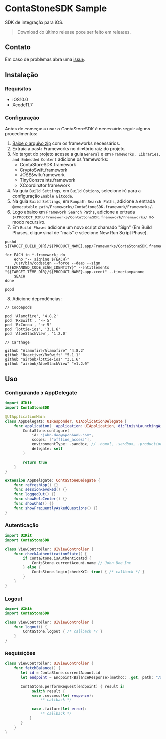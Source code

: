 # ContaStoneSDK Sample

SDK de integração para iOS.

> Download do último release pode ser feito em releases.

## Contato

Em caso de problemas abra uma [issue](https://github.com/stone-payments/sdk-ios-v2/issues).

## Instalação

### Requisitos

- iOS10.0
- Xcode11.7

### Configuração

Antes de começar a usar o ContaStoneSDK é necessário seguir alguns procedimentos:

1. [Baixe o arquivo zip](https://github.com/stone-co/conta-stone-sdk-sample-ios/releases/download/1.0.0/ContaStoneFrameworks.zip) com os frameworks necessários.
2. Extraia a pasta Frameworks no diretório raiz do projeto.
3. No target do projeto acesse a guia `General` e em `Frameworks, Libraries, and Embedded Content` adicione os frameworks:
	- ContaStoneSDK.framework
	- CryptoSwift.framework
	- JOSESwift.framework
	- TinyConstraints.framework
	- XCoordinator.framework
4. Na guia `Build Settings`, em `Build Options`, selecione `NO` para a configuração `Enable Bitcode`.
5. Na guia `Build Settings`, em `Runpath Search Paths`, adicione a entrada `@executable_path/Frameworks/ContaStoneSDK.framework/Frameworks/`.
6. Logo abaixo em `Framework Search Paths`, adicione a entrada `$(PROJECT_DIR)/Frameworks/ContaStoneSDK.framework/Frameworks/` no modo recursivo.
7. Em `Build Phases` adicione um novo script chamado "Sign" (Em Build Phases, clique sinal de "mais" e selecione New Run Script Phase).

```shell
pushd ${TARGET_BUILD_DIR}/${PRODUCT_NAME}.app/Frameworks/ContaStoneSDK.framework/Frameworks

for EACH in *.framework; do
	echo "-- signing ${EACH}"
	/usr/bin/codesign --force --deep --sign "${EXPANDED_CODE_SIGN_IDENTITY}" --entitlements "${TARGET_TEMP_DIR}/${PRODUCT_NAME}.app.xcent" --timestamp=none
	$EACH
done

popd
```

8. Adicione dependências:

```shell
// Cocoapods

pod 'Alamofire', '4.8.2'
pod 'RxSwift', '~> 5'
pod 'RxCocoa', '~> 5'
pod 'lottie-ios', '3.1.6'
pod 'AloeStackView', '1.2.0'

// Carthage

github "Alamofire/Alamofire" "4.8.2"
github "ReactiveX/RxSwift" "5.1.1"
github "airbnb/lottie-ios" "3.1.6"
github "airbnb/AloeStackView" "v1.2.0"
```

## Uso

### Configurando o AppDelegate

```swift
import UIKit
import ContaStoneSDK

@UIApplicationMain
class AppDelegate: UIResponder, UIApplicationDelegate {
	func application(_ application: UIApplication, didFinishLaunchingWithOptions launchOptions: [UIApplication.LaunchOptionsKey: Any]?) -> Bool {
		ContaStone.configure(
			id: "john.doe@openbank.com",
			scopes: ["offline_access"],
			environmentType: .sandbox, // .homol, .sandbox, .production
			delegate: self
		)

		return true
	}
}

extension AppDelegate: ContaStoneDelegate {
	func refreshApp() {}
	func sessionRevoked() {}
	func loggedOut() {}
	func showHelpCenter() {}
	func showChat() {}
	func showFrequentlyAskedQuestions() {}
}
```

### Autenticação

```swift
import UIKit
import ContaStoneSDK

class ViewController: UIViewController {
	func checkAuthenticationState() {
		if ContaStone.isAuthenticated {
			ContaStone.currentAcount.name // John Doe Inc
		} else {
			ContaStone.login(checkKYC: true) { /* callback */ }
		}
	}
}
```

### Logout

```swift
import UIKit
import ContaStoneSDK

class ViewController: UIViewController {
	func logout() {
		ContaStone.logout { /* callback */ }
	}
}
```

### Requisições

```swift
class ViewController: UIViewController {
	func fetchBalance() {
	   let id = ContaStone.currentAcount.id
	   let endpoint = Endpoint<BalanceResponse>(method: .get, path: "/api/v1/accounts/\(id)/balance")

	   ContaStone.performRequest(endpoint) { result in
			switch result {
			case .success(let response):
				/* callback */

			case .failure(let error):
				/* callback */
		   }
	   }
	}
}
```
